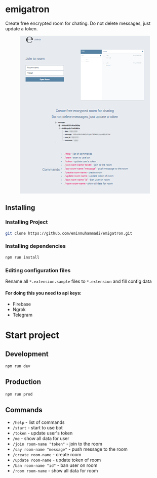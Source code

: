 # emigatron
Create free encrypted room for chating. Do not delete messages, just update a token.

<p align="center">
  <img alt="emigatron" src="docs/welcome.png">
</p>

## Installing
### Installing Project
```bash
git clone https://github.com/eminmuhammadi/emigatron.git
```
### Installing dependencies
```bash
npm run install
```

### Editing configuration files
Rename all ```*.extension.sample``` files to ```*.extension``` and fill config data

#### For doing this you need to api keys:
- Firebase 
- Ngrok
- Telegram

# Start project
## Development
```bash
npm run dev
```

## Production
```bash
npm run prod
```

## Commands
- `/help`  - list of commands
- `/start` - start to use bot
- `/token` - update user's token
- `/me`    - show all data for user
- `/join room-name "token"` - join to the room
- `/say room-name "message"` - push message to the room
- `/create room-name` - create room
- `/update room-name` - update token of room
- `/ban room-name "id"` - ban user on room
- `/room room-name` - show all data for room
